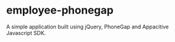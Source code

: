 employee-phonegap
=================

A simple application built using jQuery, PhoneGap and Appacitive Javascript SDK. 
